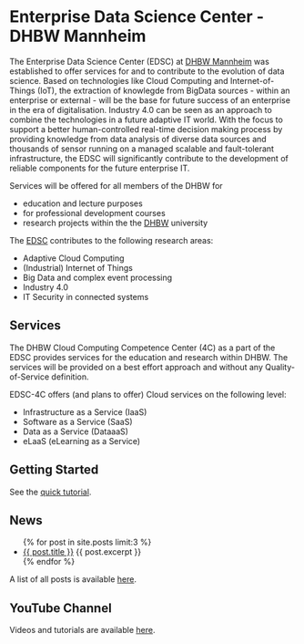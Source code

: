 # Enterprise Data Science Center - DHBW Mannheim

The Enterprise Data Science Center (EDSC) at [DHBW Mannheim](http://www.dhbw-mannheim.de) was established to offer services for and to contribute to the evolution of data science. Based on technologies like Cloud Computing and Internet-of-Things (IoT), the extraction of knowlegde from BigData sources - within an enterprise or external - will be the base for future success of an enterprise in the era of digitalisation. Industry 4.0 can be seen as an approach to combine the technologies in a future adaptive IT world. With the focus to support a better human-controlled real-time decision making process by providing knowledge from data analysis of diverse data sources and thousands of sensor running on a managed scalable and fault-tolerant infrastructure, the EDSC will significantly contribute to the development of reliable components for the future enterprise IT.  

Services will be offered for all members of the DHBW for 
* education and lecture purposes
* for professional development courses 
* research projects
within the the [DHBW](http://www.dhbw.de) university 

The [EDSC](http://www.edsc.dhbw-mannheim.de) contributes to the following research areas:

* Adaptive Cloud Computing
* (Industrial) Internet of Things
* Big Data and complex event processing
* Industry 4.0
* IT Security in connected systems

## Services
The DHBW Cloud Computing Competence Center (4C) as a part of the EDSC provides services for the education and research within DHBW. The services will be provided on a best effort approach and without any Quality-of-Service definition.

EDSC-4C offers (and plans to offer) Cloud services on the following level: 

* Infrastructure as a Service (IaaS)
* Software as a Service (SaaS)
* Data as a Service (DataaaS) 
* eLaaS (eLearning as a Service) 

## Getting Started 

See the [quick tutorial](tutorials/quick-start.html).

## News

<ul>
	{% for post in site.posts limit:3 %}
		<li>
		<a href="{{ post.url }}">{{ post.title }}</a>
		{{ post.excerpt }}
		</li>
	{% endfor %}
</ul>

A list of all posts is available [here](blog.html).

## YouTube Channel

Videos and tutorials are available [here](https://www.youtube.com/channel/UCyFnEhd8rT7dUJCDP-UYYHA).


